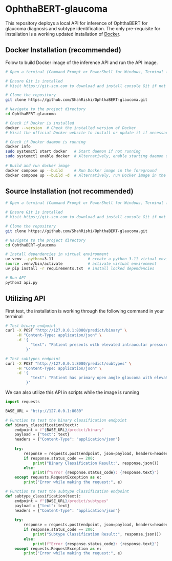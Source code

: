 # OphthaBERT-glaucoma
This repository deploys a local API for inference of OphthaBERT for glaucoma diagnosis and subtype identification. The only pre-requisite for installation is a working updated installation of [Docker](https://docs.docker.com/engine/install/).

## Docker Installation (recommended)
Folow to build Docker image of the inference API and run the API image.
```bash
# Open a terminal (Command Prompt or PowerShell for Windows, Terminal for macOS or Linux)

# Ensure Git is installed
# Visit https://git-scm.com to download and install console Git if not already installed

# Clone the repository
git clone https://github.com/ShahRishi/OphthaBERT-glaucoma.git

# Navigate to the project directory
cd OphthaBERT-glaucoma

# Check if Docker is installed
docker --version  # Check the installed version of Docker
# Visit the official Docker website to install or update it if necessary

# Check if Docker daemon is running
docker info
sudo systemctl start docker   # Start daemon if not running
sudo systemctl enable docker  # Alternatively, enable starting daemon on boot
 
# Build and run docker image
docker compose up --build     # Run Docker image in the foreground
docker compose up --build -d  # Alternatively, run Docker image in the background
```

## Source Installation (not recommended)
```bash
# Open a terminal (Command Prompt or PowerShell for Windows, Terminal for macOS or Linux)

# Ensure Git is installed
# Visit https://git-scm.com to download and install console Git if not already installed

# Clone the repository
git clone https://github.com/ShahRishi/OphthaBERT-glaucoma.git

# Navigate to the project directory
cd OphthaBERT-glaucoma

# Install dependencies in virtual environment
uv venv --python=3.11               # create a python 3.11 virtual environment
source .venv/bin/activate           # activate virtual environment
uv pip install -r requirements.txt  # install locked dependencies

# Run API
python3 api.py
```

## Utilizing API
First test, the installation is working through the following command in your terminal
```bash
# Test binary endpoint
curl -X POST "http://127.0.0.1:8080/predict/binary" \
     -H "Content-Type: application/json" \
     -d '{
           "text": "Patient presents with elevated intraocular pressure and optic nerve changes."
         }'

# Test subtypes endpoint
curl -X POST "http://127.0.0.1:8080/predict/subtypes" \
     -H "Content-Type: application/json" \
     -d '{
           "text": "Patient has primary open angle glaucoma with elevated eye pressure."
         }'
```

We can also utilize this API in scripts while the image is running
```python
import requests

BASE_URL = "http://127.0.0.1:8080"

# Function to test the binary classification endpoint
def binary_classification(text):
    endpoint = f"{BASE_URL}/predict/binary"
    payload = {"text": text}
    headers = {"Content-Type": "application/json"}
    
    try:
        response = requests.post(endpoint, json=payload, headers=headers)
        if response.status_code == 200:
            print("Binary Classification Result:", response.json())
        else:
            print(f"Error {response.status_code}: {response.text}")
    except requests.RequestException as e:
        print("Error while making the request:", e)

# Function to test the subtype classification endpoint
def subtype_classification(text):
    endpoint = f"{BASE_URL}/predict/subtypes"
    payload = {"text": text}
    headers = {"Content-Type": "application/json"}
    
    try:
        response = requests.post(endpoint, json=payload, headers=headers)
        if response.status_code == 200:
            print("Subtype Classification Result:", response.json())
        else:
            print(f"Error {response.status_code}: {response.text}")
    except requests.RequestException as e:
        print("Error while making the request:", e)
```
